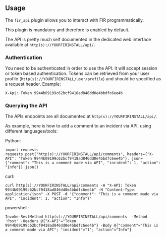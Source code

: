## Usage

The `fir_api` plugin allows you to interact with FIR programmatically.

This plugin is mandatory and therefore is enabled by default.

The API is pretty much self documented in the dedicated web interface available at `http(s)://YOURFIRINSTALL/api/`.

### Authentication

You need to be authenticated in order to use the API.
It will accept session or token based authentication.
Tokens can be retrieved from your user profile (`http(s)://YOURFIRINSTALL/user/profile`) and should be specified as a request header.
Example:

```
X-Api: Token 9944b09199c62bcf9418ad846dd0e4bbdfc6ee4b
```

### Querying the API

The APIs endpoints are all documented at `http(s)://YOURFIRINSTALL/api/`. 

As example, here is how to add a comment to an incident via API, using different languages/tools:

Python:
```
import requests
requests.post("http(s)://YOURFIRINSTALL/api/comments", headers={"X-API": "Token 9944b09199c62bcf9418ad846dd0e4bbdfc6ee4b"}, json={"comment": "This is a comment made via API", "incident": 1, "action": "Info"}).json()
```

curl:
```
curl http(s)://YOURFIRINSTALL/api/comments -H "X-API: Token 9944b09199c62bcf9418ad846dd0e4bbdfc6ee4b" -H "Content-Type: application/json" -X POST -d '{"comment": "This is a comment made via API", "incident": 1, "action": "Info"}'
```

powershell:
```
Invoke-RestMethod http(s)://YOURFIRINSTALL/api/comments  -Method 'Post' -Headers @{"X-API"="Token 9944b09199c62bcf9418ad846dd0e4bbdfc6ee4b"} -Body @{"comment"="This is a comment made via API"; "incident"="1"; "action"="Info"}
```
